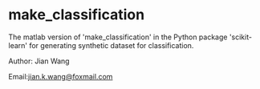 # make_classification
The matlab version of 'make_classification' in the Python package 'scikit-learn' for generating synthetic dataset for classification.

Author: Jian Wang

Email:jian.k.wang@foxmail.com
